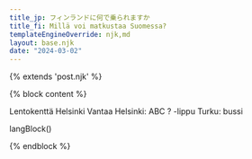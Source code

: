 ```yaml
---
title_jp: フィンランドに何で乗られますか
title_fi: Millä voi matkustaa Suomessa?
templateEngineOverride: njk,md
layout: base.njk
date: "2024-03-02"
---
```

{% extends 'post.njk' %}

{% block content %}

Lentokenttä Helsinki Vantaa
Helsinki: ABC ? -lippu
Turku: bussi

langBlock()

{% endblock %}